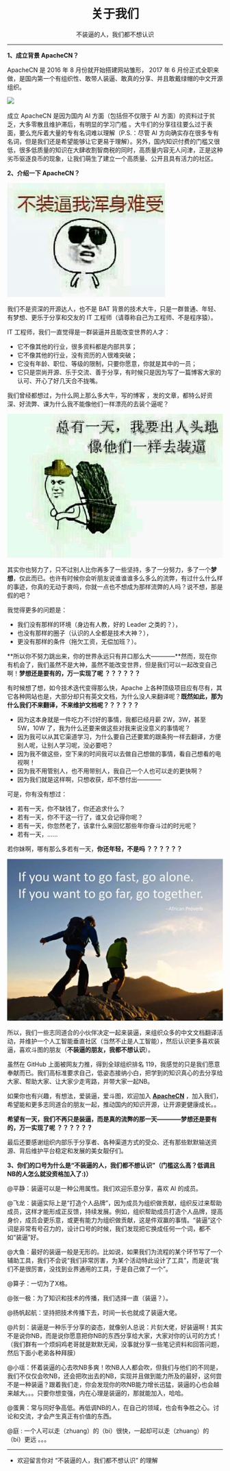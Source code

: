 <h1 align="center">关于我们</h1>
<p align="center">不装逼的人，我们都不想认识</p>

---

**1、成立背景 ApacheCN？**

ApacheCN 是 2016 年 8 月份就开始搭建网站雏形， 2017 年 6 月份正式全职来做，是国内第一个有组织性、敢带人装逼、敢真的分享、并且敢戴绿帽的中文开源组织。

![](https://ss.csdn.net/p?https://mmbiz.qpic.cn/mmbiz_png/BnSNEaficFAbKHro0gjYsGlTUibJA90PZXQcfwfLNYImsRX2yVH882ED2qFuiciaJvNcFgM7merCb1JQbq4IlnA4GA/640?wx_fmt=png&tp=webp&wxfrom=5&wx_lazy=1&wx_co=1)

成立 ApacheCN 是因为国内 AI 方面（包括但不仅限于 AI 方面）的资料过于贫乏，大多零散且维护滞后，有明显的学习门槛 。大牛们的分享往往要么过于表面，要么充斥着大量的专有名词难以理解（P.S.：尽管 AI 方向确实存在很多专有名词，但是我们还是希望能够让它更易于理解）。另外，国内知识付费的门槛又很低，很多低质量的知识在大肆收割智商税的同时，高质量内容无人问津，正是这种劣币驱逐良币的现象，让我们萌生了建立一个高质量、公开且具有活力的社区。

**2、介绍一下 ApacheCN？**

![](img/about/15320086295268.jpg)

我们不是资深的开源达人，也不是 BAT 背景的技术大牛，只是一群普通、年轻、有梦想、更乐于分享和交友的 IT 工程师（请尊称自己为工程师、不是程序猿）。

IT 工程师，我们一直觉得是一群装逼并且能改变世界的人才：

+   它不像其他的行业，很多资料都是内部共享；
+   它不像其他的行业，没有资历的人很难突破；
+   它没有年龄、职位、等级的限制，只要你愿意，你就是其中的一员；
+   它只是崇尚开源、乐于交流、善于分享，有时候只是因为写了一篇博客大家的认可、开心了好几天合不拢嘴。

我们曾经都想过，为什么网上那么多大牛，写的博客 ，发的文章，都特么好资深、好流弊、课为什么我不能像他们一样漂亮的去装个逼呢？

![](img/about/15320086214382.jpg)

其实你也努力了，只不过别人比你再多了一些坚持，多了一分努力，多了一个**梦想**，仅此而已。也许有时候你会听朋友说谁谁谁多么多么的流弊，有过什么什么样的事迹，你真的无动于衷吗，你就一点也不想成为那样流弊的人吗？说不想，那是假的吧？

我觉得更多的问题是：

+   我们没有那样的环境（身边有人教，好的 Leader 之类的？），
+   也没有那样的圈子（认识的人全都是技术大神？），
+   更没有那样的条件（拖欠工资，无偿加班？）。

**所以你不努力跳出来，你的世界永远只有井口那么大————**然而，现在你有机会了，我们虽然不是大神，虽然不能改变世界，但是我们可以一起改变自己啊！**梦想还是要有的，万一实现了呢 ？？？？？？**

有时候想了想，如今技术迭代变得那么快，Apache 上各种顶级项目应有尽有，其它各种网站也是，大部分却只有英文文档，为什么没人来翻译呢？**既然如此，那为什么我们不来翻译，不来维护文档呢？？？？？？**

+   因为这本身就是一件吃力不讨好的事情，我都已经月薪 2W，3W，甚至 5W，10W 了，我为什么还要来做这些对我来说没意义的事情呢？
+   因为我可以从其它渠道学习，为什么要自己还要累的跟条狗一样去翻译，方便别人呢，让别人学习呢，没必要吧？
+   因为我不做这些，空下来的时间我可以去做自己想做的事情，看自己想看的电视啊！
+   因为我不用管别人，也不用带别人，我自己一个人也可以走的更快啊？
+   因为我们就是这样啊，只想收获，却不想付出————

可是，你有没有想过：

+   若有一天，你不缺钱了，你还追求什么？
+   若有一天，你不干这一行了，谁又会记得你呢？
+   若有一天，你忽然老了，该拿什么来回忆那些年你奋斗过的时光呢？
+   若有一天，......

若你妹啊，哪有那么多若有一天，**你还年轻，不是吗 ？？？？？？**

![](img/about/15320085866078.jpg)

所以，我们一些志同道合的小伙伴决定一起来装逼，来组织众多的中文文档翻译活动，并维护一个人工智能垂直社区（当然不止是人工智能），然后认识更多喜欢装逼，喜欢斗图的朋友（**不装逼的朋友，我都不想认识**）。

虽然在 GitHub 上面被网友力推，得到全球组织排名 119，我感觉的只是我们愿意奉献而已。我们高标准要求自己，低姿态接纳小白，把学到的知识真心的去分享给大家、帮助大家、让大家少走弯路，并带大家一起NB。

如果你也有兴趣，有想法，爱装逼，爱斗图，欢迎加入 [**ApacheCN**](http://apachecn.org) ，加入我们，希望能和更多志同道合的朋友一起，推动国内的知识开源，让开源更健康成长。。

**希望有一天，我们不再只是装逼，而是真的流弊的那一天————梦想还是要有的，万一实现了呢 ？？？？？？**

最后还要感谢组织内部乐于分享者、各种渠道方式的受众、还有那些默默输送资源、背后维护平台稳定和发展的美女靓仔们。

**3、你们的口号为什么是“不装逼的人，我们都不想认识”（门槛这么高？低调且NB的人怎么就没资格加入了:)）**

@平静：装逼可以是一种公用属性。我们欢迎乐意分享，喜欢 AI 的成员。

@飞龙：装逼实际上是“打造个人品牌”，因为成员为组织做贡献，组织反过来帮助成员，这样才能形成正反馈，持续发展。例如，组织帮助成员打造个人品牌，提高身价，成员会更乐意，或更有能力为组织做贡献，这是件双赢的事情。“装逼”这个词是非常有号召力的，设计口号的时候，我们发现把它换成任何一个词，都不如“装逼”好。

@大鱼：最好的装逼一般是无形的。比如说，如果我们为流程的某个环节写了一个辅助工具，我们不会说“我们非常厉害，为某个活动特此设计了工具”，而是说“我们不是很厉害，没找到业界通用的工具，于是自己做了一个”。

@算子：一切为了X格。

@张一极：为了知识和技术的传播，我们选择一直（装逼？）。

@扬帆起航：坚持把技术传播下去，时间一长也就成了装逼大佬。

@片刻：装逼是一种乐于分享的姿态，就像别人总说：片刻大佬，好装逼啊！其实不是说你NB，而是说你愿意把你NB的东西分享给大家，大家对你的认可的方式！（我们群有一个烦焖鸡老哥就是默默无闻，没事就分享一些笔记资料和回答问题，然后下面小老弟各种拜膜）

@小瑶：怀着装逼的心去吹NB多爽！吹NB人人都会吹，但我们与他们的不同是，我们不仅仅会吹NB，还会把吹出去的NB，实现并且做到能力所及的最好，这何尝不是一种装逼？跟着我们走，你会发现你的吹NB能力增长迅猛，装逼的心也会越来越大。。。只要你想变强，内在心理是装逼的，那就能加入，哈哈。

@蛋黄：常与同好争高低。再低调NB的人，在自己的领域，也会有争胜之心。讨论和交流，才会产生真正有价值的东西。

@庭 : 一个人可以走（zhuang）的（bi）很快，一起却可以走（zhuang）的（bi）更远 。。。

---

- 欢迎留言你对 “不装逼的人，我们都不想认识” 的理解
